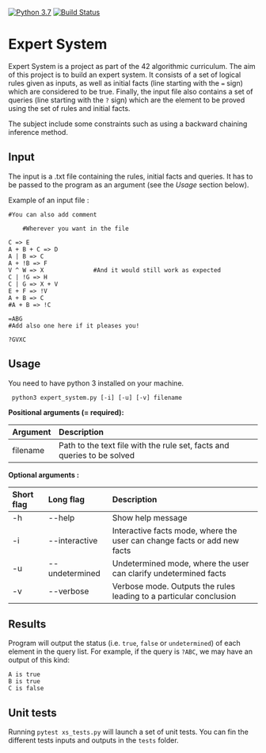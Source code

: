 [![Python 3.7](https://img.shields.io/badge/python-3.7-blue.svg)](https://www.python.org/downloads/release/python-360/)
[![Build Status](https://travis-ci.org/gvannest/expert_system.svg?branch=master)](https://travis-ci.org/gvannest/expert_system)


# Expert System

Expert System is a project as part of the 42 algorithmic curriculum.
The aim of this project is to build an expert system. It consists of a set of logical rules given as inputs,
as well as initial facts (line starting with the `=` sign) which are considered to be true.
Finally, the input file also contains a set of queries (line starting with the `?` sign) which are the element to be proved using the set of rules and initial facts.

The subject include some constraints such as using a backward chaining inference method.

## Input

The input is a .txt file containing the rules, initial facts and queries.
It has to be passed to the program as an argument (see the *Usage* section below).

Example of an input file :

```
#You can also add comment

    #Wherever you want in the file

C => E
A + B + C => D
A | B => C
A + !B => F
V ^ W => X              #And it would still work as expected
C | !G => H
C | G => X + V
E + F => !V
A + B => C
#A + B => !C

=ABG
#Add also one here if it pleases you!

?GVXC
```


## Usage

You need to have python 3 installed on your machine.

``` python3 expert_system.py [-i] [-u] [-v] filename```

**Positional arguments (= required):**

Argument         | Description              
:----------------|:-----------------------
filename         | Path to the text file with the rule set, facts and queries to be solved|
  

**Optional arguments :**

Short flag       | Long flag              | Description
:----------------|:-----------------------| :---------------------------|
  -h             | --help                 |    Show help message
  -i             | --interactive          |    Interactive facts mode, where the user can change facts or add new facts
  -u             | --undetermined         |    Undetermined mode, where the user can clarify undetermined facts
  -v             | --verbose              |    Verbose mode. Outputs the rules leading to a particular conclusion


## Results

Program will output the status (i.e. `true`, `false` or `undetermined`) of each element in the query list.
For example, if the query is `?ABC`, we may have an output of this kind:

```
A is true
B is true
C is false
```

## Unit tests

Running `pytest xs_tests.py` will launch a set of unit tests. You can fin the different tests inputs and outputs in the `tests` folder.